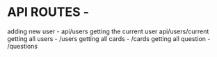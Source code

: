 # API ROUTES -

adding new user - api/users
getting the current user api/users/current
getting all users - /users
getting all cards - /cards
getting all question - /questions